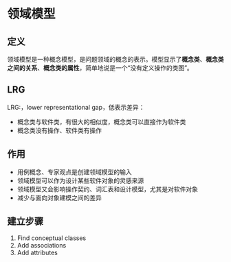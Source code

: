 # 领域模型

## 定义
领域模型是一种概念模型，是问题领域的概念的表示。模型显示了**概念类**、**概念类之间的关系**、**概念类的属性**，简单地说是一个“没有定义操作的类图”。

## LRG
LRG:，lower representational gap，低表示差异：
* 概念类与软件类，有很大的相似度，概念类可以直接作为软件类
* 概念类没有操作、软件类有操作

## 作用
* 用例概念、专家观点是创建领域模型的输入
* 领域模型可以作为设计某些软件对象的灵感来源
* 领域模型又会影响操作契约、词汇表和设计模型，尤其是对软件对象
* 减少与面向对象建模之间的差异


## 建立步骤
1. Find conceptual classes
2. Add associations
3. Add attributes

